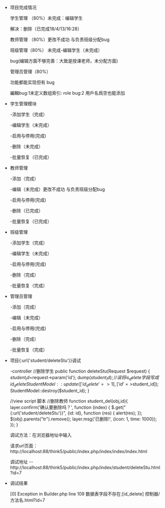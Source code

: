 +   项目完成情况
    
    学生管理 （80%）未完成：编辑学生
     
     解决：删除（已完成18/4/13/16:28）
    
    教师管理 （80%）更改不成功 与负责班级分配bug
    
    班级管理（80%） 未完成-编辑学生（未完成）
    
    bug(编辑方面不够完善：大致是授课老师，未分配方面)
    
    管理员管理（80%）
     
     功能都能实现但有 bug
     
     編輯bug:1未定义数组索引: role bug:2 用戶名爲空也能添加
 
+ 学生管理模块

    -添加学生（完成）
 
    -编辑学生（未完成）
    
    -启用与停用(完成)
    
    -删除（未完成）
    
   -批量恢复（已完成）
   
   
+ 教师管理

    -添加（完成）
 
    -编辑（未完成）更改不成功 与负责班级分配bug
    
    -启用与停用(完成)
    
    -删除（已完成）
    
    -批量恢复（已完成）

+ 班级管理
    
    -添加学生（完成）
 
    -编辑学生（未完成）
    
    -启用与停用(完成)
    
    -删除（完成）
    
    -批量恢复（完成）    

+ 管理员管理

   -添加（完成）
 
    -编辑（未完成）
    
    -启用与停用(完成)
    
    -删除（完成）
    
    -批量恢复（完成）
    
    
+ 项目{:url('student/deleteStu')}调试


    -controller
  //删除学生
    public function deleteStu(Request $request)
    {
        $student_id=$request->param('id');
        dump($student_id);
        //误将is_delete字段写成id_delete
        StudentModel::update(['id_delete'=>1],['id'=>$student_id]);
        StudentModel::destroy($student_id);
    }    
  
  
  
  //view
  script 脚本
  //删除教师
  function student_del(obj,id){
      layer.confirm('确认要删除吗？', function (index) {
          $.get("{:url('student/deleteStu')}", {id: id}, function (res) {
              alert(res);
          });
          $(obj).parents("tr").remove();
          layer.msg('已删除!', {icon: 1, time: 1000});
      });
  }
  
  调试方法：在浏览器地址中输入
   
    请求url页面：http://localhost:88/think5/public/index.php/index/index/index.html
   
    调试地址   -- http://localhost:88/think5/public/index.php/index/student/deleteStu.html?id=7
    
+ 调试结果

    [0] Exception in Builder.php line 109
    数据表字段不存在:[id_delete]
                                                                     控制器/方法名.html?id=7     
    
    
